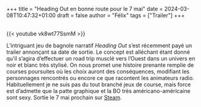 +++
title = "Heading Out en bonne route pour le 7 mai"
date = 2024-03-08T10:47:32+01:00
draft = false
author = "Félix"
tags = ["Trailer"]
+++

<br>{{< youtube vk8wt77SsmM >}} 

L’intriguant jeu de bagnole narratif *Heading Out* s’est récemment payé un trailer annonçant sa date de sortie. Le concept est alléchant étant donné qu’il s’agira d’effectuer un road trip musclé vers l’Ouest dans un univers en noir et blanc très stylisé. On nous promet une histoire prenante remplie de courses poursuites où les choix auront des conséquences, modifiant les personnages rencontrés ou encore ce que racontent les animateurs radio. Habituellement je ne suis pas du tout branché jeux de course, mais force est d’admette que la patte graphique et la BO très américano-américaine sont sexy. Sortie le 7 mai prochain sur [Steam](https://store.steampowered.com/app/1640630/Heading_Out/).
